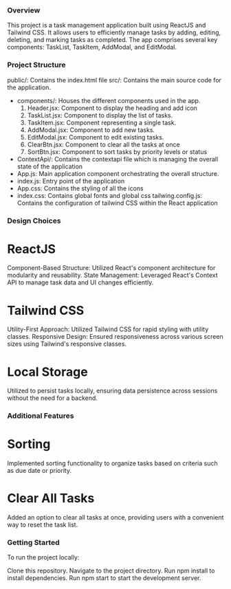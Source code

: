 ### Overview
This project is a task management application built using ReactJS and Tailwind CSS. It allows users to efficiently manage tasks by adding, editing, deleting, and marking tasks as completed. The app comprises several key components: TaskList, TaskItem, AddModal, and EditModal.

### Project Structure
public/: Contains the index.html file
src/: Contains the main source code for the application.
 - components/: Houses the different components used in the app.
    1) Header.jsx: Component to display the heading and add icon
    2) TaskList.jsx: Component to display the list of tasks.
    3) TaskItem.jsx: Component representing a single task.
    4) AddModal.jsx: Component to add new tasks.
    5) EditModal.jsx: Component to edit existing tasks.
    6) ClearBtn.jsx: Component to clear all the tasks at once
    7) SortBtn.jsx: Component to sort tasks by priority levels or status
 - ContextApi/: Contains the contextapi file which is managing the overall state of the application
 - App.js: Main application component orchestrating the overall structure.
 - index.js: Entry point of the application
 - App.css: Contains the styling of all the icons 
 - index.css: Contains global fonts and global css
tailwing.config.js: Contains the configuration of tailwind CSS within the React application

### Design Choices
# ReactJS
Component-Based Structure: Utilized React's component architecture for modularity and reusability.
State Management: Leveraged React's Context API to manage task data and UI changes efficiently.

# Tailwind CSS
Utility-First Approach: Utilized Tailwind CSS for rapid styling with utility classes.
Responsive Design: Ensured responsiveness across various screen sizes using Tailwind's responsive classes.

# Local Storage 
Utilized to persist tasks locally, ensuring data persistence across sessions without the need for a backend.


### Additional Features
# Sorting
Implemented sorting functionality to organize tasks based on criteria such as due date or priority.

# Clear All Tasks
Added an option to clear all tasks at once, providing users with a convenient way to reset the task list.


### Getting Started
To run the project locally:

Clone this repository.
Navigate to the project directory.
Run npm install to install dependencies.
Run npm start to start the development server.


